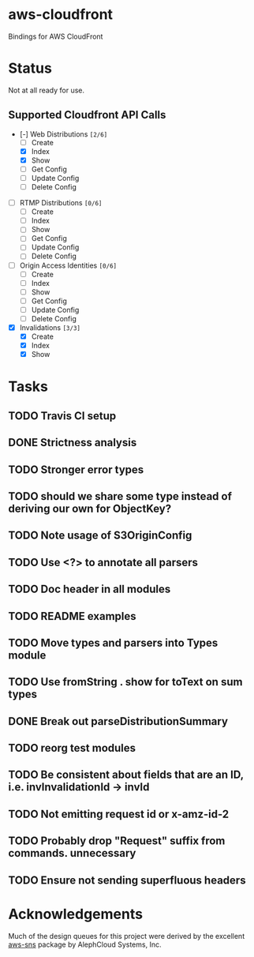 # aws-cloudfront

Bindings for AWS CloudFront

# Status

Not at all ready for use.

## Supported Cloudfront API Calls

-   [-] Web Distributions <code>[2/6]</code>
    -   [ ] Create
    -   [X] Index
    -   [X] Show
    -   [ ] Get Config
    -   [ ] Update Config
    -   [ ] Delete Config
-   [ ] RTMP Distributions <code>[0/6]</code>
    -   [ ] Create
    -   [ ] Index
    -   [ ] Show
    -   [ ] Get Config
    -   [ ] Update Config
    -   [ ] Delete Config
-   [ ] Origin Access Identities <code>[0/6]</code>
    -   [ ] Create
    -   [ ] Index
    -   [ ] Show
    -   [ ] Get Config
    -   [ ] Update Config
    -   [ ] Delete Config
-   [X] Invalidations <code>[3/3]</code>
    -   [X] Create
    -   [X] Index
    -   [X] Show

# Tasks


## TODO Travis CI setup

## DONE Strictness analysis

## TODO Stronger error types

## TODO should we share some type instead of deriving our own for ObjectKey?

## TODO Note usage of S3OriginConfig

## TODO Use <?> to annotate all parsers

## TODO Doc header in all modules

## TODO README examples

## TODO Move types and parsers into Types module

## TODO Use fromString . show for toText on sum types

## DONE Break out parseDistributionSummary

## TODO reorg test modules

## TODO Be consistent about fields that are an ID, i.e. invInvalidationId -> invId

## TODO Not emitting request id or x-amz-id-2

## TODO Probably drop "Request" suffix from commands. unnecessary

## TODO Ensure not sending superfluous headers

# Acknowledgements

Much of the design queues for this project were derived by the
excellent [aws-sns](https://github.com/alephcloud/hs-aws-sns) package by AlephCloud Systems, Inc.
